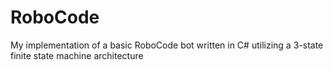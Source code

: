 # RoboCode
My implementation of a basic RoboCode bot written in C# utilizing a 3-state finite state machine architecture
